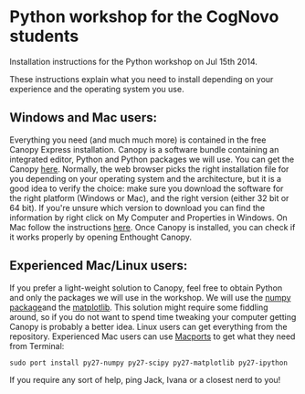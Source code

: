 Python workshop for the CogNovo students
===

Installation instructions for the Python workshop on Jul 15th 2014.


These instructions explain what you need to install depending on your experience and the
operating system you use.

Windows and Mac users:
---

Everything you need (and much much more) is contained in the free Canopy Express
installation. Canopy is a software bundle containing an integrated editor, Python and
Python packages we will use. You can get the Canopy [here](https://store.enthought.com/downloads/).
Normally, the web browser picks the right installation file for you depending on your
operating system and the architecture, but it is a good idea to verify the choice: make sure
you download the software for the right platform (Windows or Mac), and the right version
(either 32 bit or 64 bit). If you're unsure which version to download you can find the
information by right click on My Computer and Properties in Windows. On Mac follow the
instructions [here](http://support.apple.com/kb/ht3696).
Once Canopy is installed, you can check if it works properly by opening Enthought
Canopy. 

Experienced Mac/Linux users:
---
If you prefer a light-weight solution to Canopy, feel free to obtain Python and only the
packages we will use in the workshop. We will use the [numpy package](www.numpy.org/)and the [matplotlib](http://matplotlib.org/). This solution might require
some fiddling around, so if you do not want to spend time tweaking your computer getting
Canopy is probably a better idea.
Linux users can get everything from the repository.
Experienced Mac users can use [Macports](http://www.macports.org/) to get what they
need from Terminal:
```
sudo port install py27-numpy py27-scipy py27-matplotlib py27-ipython
```
If you require any sort of help, ping Jack, Ivana or a closest nerd to you!
